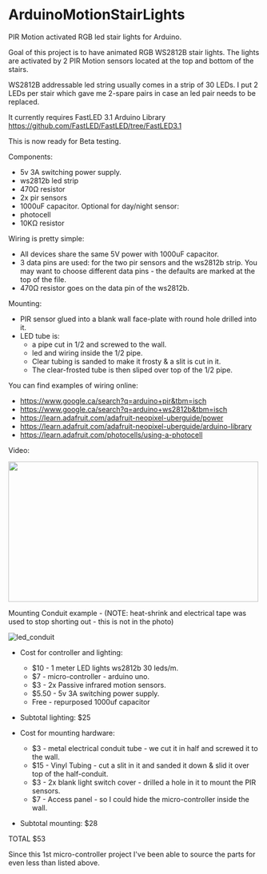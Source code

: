 # ArduinoMotionStairLights
PIR Motion activated RGB led stair lights for Arduino.

Goal of this project is to have animated RGB WS2812B stair lights.  The lights are activated by 2 PIR Motion sensors located at the top and bottom of the stairs.

WS2812B addressable led string usually comes in a strip of 30 LEDs.  I put 2 LEDs per stair which gave me 2-spare pairs in case an led pair needs to be replaced.

It currently requires FastLED 3.1 Arduino Library
https://github.com/FastLED/FastLED/tree/FastLED3.1

This is now ready for Beta testing.


Components:
* 5v 3A switching power supply.
* ws2812b led strip
* 470Ω resistor
* 2x pir sensors
* 1000uF capacitor.
Optional for day/night sensor:
* photocell
* 10KΩ resistor

Wiring is pretty simple:
* All devices share the same 5V power with 1000uF capacitor.
* 3 data pins are used: for the two pir sensors and the ws2812b strip. You may want to choose different data pins - the defaults are marked at the top of the file.
* 470Ω resistor goes on the data pin of the ws2812b.

Mounting:
* PIR sensor glued into a blank wall face-plate with round hole drilled into it.
* LED tube is:
  * a pipe cut in 1/2 and screwed to the wall. 
  * led and wiring inside the 1/2 pipe.
  * Clear tubing is sanded to make it frosty & a slit is cut in it.
  * The clear-frosted tube is then sliped over top of the 1/2 pipe.

You can find examples of wiring online:
* https://www.google.ca/search?q=arduino+pir&tbm=isch
* https://www.google.ca/search?q=arduino+ws2812b&tbm=isch
* https://learn.adafruit.com/adafruit-neopixel-uberguide/power
* https://learn.adafruit.com/adafruit-neopixel-uberguide/arduino-library
* https://learn.adafruit.com/photocells/using-a-photocell

Video:

<a href="https://vimeo.com/135328344" target="_blank" ><img src="https://i.vimeocdn.com/video/529290528.webp?mw=500&mh=281" width="500" height="281" /></a>

Mounting Conduit example - (NOTE: heat-shrink and electrical tape was used to stop shorting out - this is not in the photo)

![led_conduit](https://cloud.githubusercontent.com/assets/1381071/9459073/b65b1010-4aab-11e5-9349-805730a26c46.jpg)


* Cost for controller and lighting:
  * $10 - 1 meter LED lights ws2812b 30 leds/m.
  * $7 - micro-controller - arduino uno.
  * $3 - 2x Passive infrared motion sensors.
  * $5.50 - 5v 3A switching power supply.
  * Free - repurposed 1000uf capacitor
* Subtotal lighting: $25

* Cost for mounting hardware:
  * $3 - metal electrical conduit tube - we cut it in half and screwed it to the wall.
  * $15 - Vinyl Tubing - cut a slit in it and sanded it down & slid it over top of the half-conduit.
  * $3 - 2x blank light switch cover - drilled a hole in it to mount the PIR sensors.
  * $7 - Access panel - so I could hide the micro-controller inside the wall.
* Subtotal mounting: $28

TOTAL $53

Since this 1st micro-controller project I've been able to source the parts for even less than listed above.


